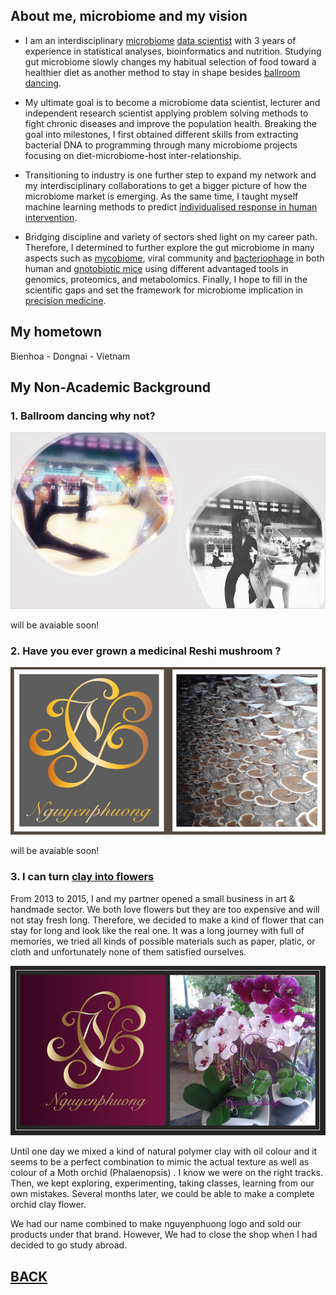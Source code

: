 

## About me, microbiome and my vision

- I am an interdisciplinary [microbiome](https://www.hsph.harvard.edu/nutritionsource/microbiome/) [data scientist](https://hbr.org/2018/08/what-data-scientists-really-do-according-to-35-data-scientists) with 3 years of experience in statistical analyses, bioinformatics and nutrition. Studying gut microbiome slowly changes my habitual selection of food toward a healthier diet as another method to stay in shape besides [ballroom dancing](https://en.wikipedia.org/wiki/Ballroom_dance). 

- My ultimate goal is to become a microbiome data scientist, lecturer and independent research scientist applying problem solving methods to fight chronic diseases and improve the population health. Breaking the goal into milestones, I first obtained different skills from extracting bacterial DNA to programming through many microbiome projects focusing on diet-microbiome-host inter-relationship.

- Transitioning to industry is one further step to expand my network and my interdisciplinary collaborations to get a bigger picture of how the microbiome market is emerging. As the same time, I taught myself machine learning methods to predict [individualised response in human intervention](https://www.nature.com/articles/s41575-021-00499-1). 

- Bridging discipline and variety of sectors shed light on my career path. Therefore,  I determined to further explore the gut microbiome in many aspects such as [mycobiome](https://www.nature.com/articles/s42003-021-01820-z), viral community and [bacteriophage](https://www.sciencedirect.com/science/article/pii/S1931312819300575) in both human and [gnotobiotic mice](https://www.science.org/doi/abs/10.1126/science.1206025) using different advantaged tools in genomics, proteomics, and metabolomics. Finally, I hope to fill in the scientific gaps and set the framework for microbiome implication in [precision medicine](https://www.cdc.gov/genomics/about/precision_med.htm). 


## My hometown
Bienhoa - Dongnai - Vietnam

## My Non-Academic Background


### 1. Ballroom dancing why not?

<img src="images/dance1.png?raw=true"/>

will be avaiable soon!

### 2. Have you ever grown a medicinal Reshi mushroom ?

<img src="images/Reshi.png?raw=true"/>

will be avaiable soon!

### 3. I can turn [clay into flowers](/pdf/Clay_album.pdf)



From 2013 to 2015, I and my partner opened a small business in art & handmade sector. We both love flowers but they are too expensive and will not stay fresh long. Therefore, we decided to make a kind of flower that can stay for long and look like the real one. 
It was a long journey with full of memories, we tried all kinds of possible materials such as paper, platic, or cloth and unfortunately none of them satisfied ourselves. 

[<img src="images/clay_flower.png?raw=true"/>](/pdf/Clay_album.pdf)


Until one day we mixed a kind of natural polymer clay with oil colour and it seems to be a perfect combination to mimic the actual texture as well as colour of a Moth orchid (Phalaenopsis) . I know we were on the right tracks. Then, we kept exploring, experimenting, taking classes, learning from our own mistakes. Several months later, we could be able to make a complete orchid clay flower.

We had our name combined to make nguyenphuong logo and sold our products under that brand. However, We had to close the shop when I had decided to go study abroad. 




























## [BACK](https://biokhoi.github.io/)
